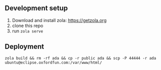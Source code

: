 ## Development setup

1. Download and install zola: https://getzola.org
2. clone this repo
3. run `zola serve`

## Deployment

```
zola build && rm -rf ada && cp -r public ada && scp -P 44444 -r ada ubuntu@eclipse.oxfordfun.com:/var/www/html/
```
